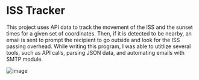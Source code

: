 # ISS Tracker

This project uses API data to track the movement of the ISS and the sunset times for a given set of coordinates. Then, if it is detected to be nearby, an email is sent to prompt the recipient to go outside and look for the ISS passing overhead.
While writing this program, I was able to utitlize several tools, such as API calls, parsing JSON data, and automating emails with SMTP module.

![image](https://github.com/user-attachments/assets/a1e483f6-3565-4dcb-90cc-495554dfd2a0)

